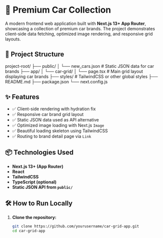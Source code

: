 # 🚗 Premium Car Collection

A modern frontend web application built with **Next.js 13+ App Router**, showcasing a collection of premium car brands. The project demonstrates client-side data fetching, optimized image rendering, and responsive grid layouts.

## 📂 Project Structure

project-root/
├── public/
│ └── new_cars.json # Static JSON data for car brands
├── app/
│ └── car-grid/
│ └── page.tsx # Main grid layout displaying car brands
├── styles/ # TailwindCSS or other global styles
├── README.md
├── package.json
└── next.config.js

## ✨ Features

- ✅ Client-side rendering with hydration fix
- ✅ Responsive car brand grid layout
- ✅ Static JSON data used as API alternative
- ✅ Optimized image loading with Next.js `Image`
- ✅ Beautiful loading skeleton using TailwindCSS
- ✅ Routing to brand detail page via `Link`

## 📦 Technologies Used

- **Next.js 13+ (App Router)**
- **React**
- **TailwindCSS**
- **TypeScript (optional)**
- **Static JSON API from `public/`**

## 🛠 How to Run Locally

1. **Clone the repository:**
   ```bash
   git clone https://github.com/yourusername/car-grid-app.git
   cd car-grid-app
   ```
